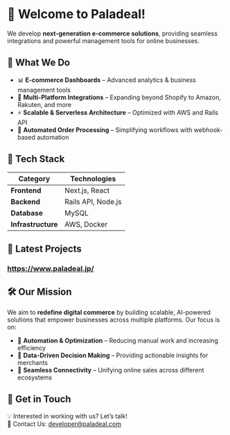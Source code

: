 # 🚀 Welcome to Paladeal!

We develop **next-generation e-commerce solutions**, providing seamless integrations and powerful management tools for online businesses.

## 🌟 What We Do
- 📊 **E-commerce Dashboards** – Advanced analytics & business management tools
- 🔗 **Multi-Platform Integrations** – Expanding beyond Shopify to Amazon, Rakuten, and more
- ⚡ **Scalable & Serverless Architecture** – Optimized with AWS and Rails API
- 🤝 **Automated Order Processing** – Simplifying workflows with webhook-based automation

## 🔧 Tech Stack
| **Category**    | **Technologies** |
|---------------|----------------|
| **Frontend**  | Next.js, React |
| **Backend**   | Rails API, Node.js |
| **Database**  | MySQL |
| **Infrastructure** | AWS, Docker|

## 🚀 Latest Projects
### https://www.paladeal.jp/

## 🛠 Our Mission
We aim to **redefine digital commerce** by building scalable, AI-powered solutions that empower businesses across multiple platforms. Our focus is on:
- 🚀 **Automation & Optimization** – Reducing manual work and increasing efficiency
- 🎯 **Data-Driven Decision Making** – Providing actionable insights for merchants
- 🤝 **Seamless Connectivity** – Unifying online sales across different ecosystems

## 📢 Get in Touch
💡 Interested in working with us? Let’s talk!  
📧 Contact Us: developer@paladeal.com

